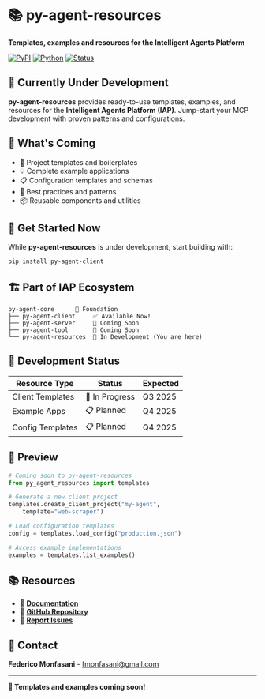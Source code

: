 # 📚 py-agent-resources

**Templates, examples and resources for the Intelligent Agents Platform**

[![PyPI](https://img.shields.io/pypi/v/py-agent-resources)](https://pypi.org/project/py-agent-resources/)
[![Python](https://img.shields.io/pypi/pyversions/py-agent-resources)](https://pypi.org/project/py-agent-resources/)
[![Status](https://img.shields.io/badge/Status-In%20Development-orange)](https://pypi.org/project/py-agent-resources/)

## 🚧 Currently Under Development

**py-agent-resources** provides ready-to-use templates, examples, and resources for the **Intelligent Agents Platform (IAP)**. Jump-start your MCP development with proven patterns and configurations.

## 🎯 What's Coming

- 🎨 Project templates and boilerplates
- 💡 Complete example applications
- 📋 Configuration templates and schemas
- 🔧 Best practices and patterns
- 📦 Reusable components and utilities

## 🚀 Get Started Now

While **py-agent-resources** is under development, start building with:

```bash
pip install py-agent-client
```

## 🏗️ Part of IAP Ecosystem

```
py-agent-core      🚧 Foundation
├── py-agent-client     ✅ Available Now!
├── py-agent-server     🚧 Coming Soon
├── py-agent-tool       🚧 Coming Soon
└── py-agent-resources  🚧 In Development (You are here)
```

## 📅 Development Status

| Resource Type | Status | Expected |
|---------------|--------|----------|
| Client Templates | 🚧 In Progress | Q3 2025 |
| Example Apps | 📋 Planned | Q4 2025 |
| Config Templates | 📋 Planned | Q4 2025 |

## 🔮 Preview

```python
# Coming soon to py-agent-resources
from py_agent_resources import templates

# Generate a new client project
templates.create_client_project("my-agent", 
    template="web-scraper")

# Load configuration templates
config = templates.load_config("production.json")

# Access example implementations
examples = templates.list_examples()
```

## 📚 Resources

- 📖 **[Documentation](https://github.com/fmonfasani/intelligent-agents-platform/wiki)**
- 🔗 **[GitHub Repository](https://github.com/fmonfasani/intelligent-agents-platform)**
- 🐛 **[Report Issues](https://github.com/fmonfasani/intelligent-agents-platform/issues)**

## 📧 Contact

**Federico Monfasani** - fmonfasani@gmail.com

---

**🚀 Templates and examples coming soon!**